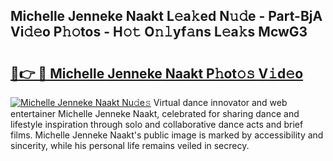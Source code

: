 ## Michelle Jenneke Naakt L𝚎a𝚔ed N𝚞𝚍e - Part-BjA Vi𝚍𝚎o P𝚑𝚘tos - H𝚘𝚝 O𝚗𝚕yf𝚊ns L𝚎a𝚔s McwG3

# <h2><a href="http://kfdpve.oniu.top/?m=Michelle+Jenneke+Naakt">🔗👉 🔴 Michelle Jenneke Naakt P𝚑ot𝚘𝚜 V𝚒d𝚎o</a></h2>

[![Michelle Jenneke Naakt Nu𝚍e𝚜](https://i.imgur.com/0qMVB7G.gif)](http://kfdpve.oniu.top/?m=Michelle+Jenneke+Naakt)
Virtual dance innovator and web entertainer Michelle Jenneke Naakt, celebrated for sharing dance and lifestyle inspiration through solo and collaborative dance acts and brief films. Michelle Jenneke Naakt's public image is marked by accessibility and sincerity, while his personal life remains veiled in secrecy.  
